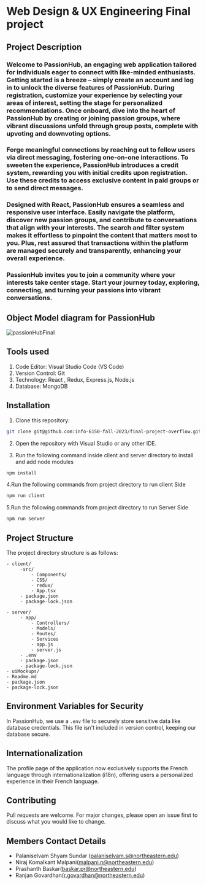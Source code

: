 
# Web Design & UX Engineering Final project

## Project Description

### Welcome to PassionHub, an engaging web application tailored for individuals eager to connect with like-minded enthusiasts. Getting started is a breeze – simply create an account and log in to unlock the diverse features of PassionHub. During registration, customize your experience by selecting your areas of interest, setting the stage for personalized recommendations. Once onboard, dive into the heart of PassionHub by creating or joining passion groups, where vibrant discussions unfold through group posts, complete with upvoting and downvoting options.

### Forge meaningful connections by reaching out to fellow users via direct messaging, fostering one-on-one interactions. To sweeten the experience, PassionHub introduces a credit system, rewarding you with initial credits upon registration. Use these credits to access exclusive content in paid groups or to send direct messages.

### Designed with React, PassionHub ensures a seamless and responsive user interface. Easily navigate the platform, discover new passion groups, and contribute to conversations that align with your interests. The search and filter system makes it effortless to pinpoint the content that matters most to you. Plus, rest assured that transactions within the platform are managed securely and transparently, enhancing your overall experience.

### PassionHub invites you to join a community where your interests take center stage. Start your journey today, exploring, connecting, and turning your passions into vibrant conversations.

## Object Model diagram for PassionHub

![passionHubFinal](https://github.com/info-6150-fall-2023/final-project-overflow/assets/145076344/d2f6ec5c-ef39-4352-9b5d-ff5a391095de)

## Tools used

1. Code Editor: Visual Studio Code (VS Code)
2. Version Control: Git
3. Technology: React , Redux, Express.js, Node.js 
4. Database: MongoDB

## Installation

1. Clone this repository:

```bash
git clone git@github.com:info-6150-fall-2023/final-project-overflow.git
```

2. Open the repository with Visual Studio or any other IDE.

3. Run the following command inside client and server directory to install and add node modules 

```bash
npm install
```

4.Run the following commands from project directory to run client Side 

```bash
npm run client
```

5.Run the following commands from project directory to run Server Side 

```bash
npm run server
```
## Project Structure

The project directory structure is as follows:

```
- client/
     -src/
         - Components/
         - CSS/
         - redux/
         - App.tsx
     - package.json
     - package-lock.json
   
- server/
     - app/
         - Controllers/
         - Models/
         - Routes/
         - Services
         - app.js
         - server.js
     - .env
     - package.json
     - package-lock.json
- uiMockups/
- Readme.md
- package.json
- package-lock.json
```

## Environment Variables for Security

In PassionHub, we use a `.env` file to securely store sensitive data like database credentials. This file isn't included in version control, keeping our database secure.

## Internationalization 

The profile page of the application now exclusively supports the French language through internationalization (i18n), offering users a personalized experience in their French language.

## Contributing

Pull requests are welcome. For major changes, please open an issue first
to discuss what you would like to change.


## Members Contact Details

- Palaniselvam Shyam Sundar (palaniselvam.s@northeastern.edu) 
- Niraj Komalkant Malpani(malpani.n@northeastern.edu)
- Prashanth Baskar(baskar.pr@northeastern.edu)
- Ranjan Govardhan(r.govardhan@northeastern.edu)
